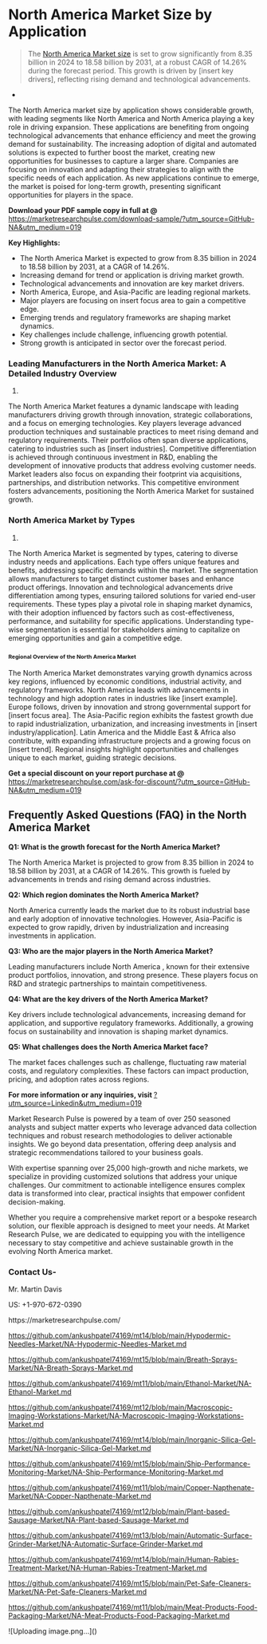 <h1>North America  Market&nbsp;Size by Application</h1><blockquote><p>The <a href="https://marketresearchpulse.com/download-sample/?utm_source=GitHub-NA&amp;utm_medium=019">North America  Market size</a> is set to grow significantly from 8.35 billion in 2024 to 18.58 billion by 2031, at a robust CAGR of 14.26% during the forecast period. This growth is driven by [insert key drivers], reflecting rising demand and technological advancements.</p></blockquote><ul><li></li></ul><p>The North America  market size by application shows considerable growth, with leading segments like North America  and North America  playing a key role in driving expansion. These applications are benefiting from ongoing technological advancements that enhance efficiency and meet the growing demand for sustainability. The increasing adoption of digital and automated solutions is expected to further boost the market, creating new opportunities for businesses to capture a larger share. Companies are focusing on innovation and adapting their strategies to align with the specific needs of each application. As new applications continue to emerge, the market is poised for long-term growth, presenting significant opportunities for players in the space.</p><p><strong>Download your PDF sample copy in full at @ </strong><a href="https://marketresearchpulse.com/download-sample/?utm_source=GitHub-NA&amp;utm_medium=019">https://marketresearchpulse.com/download-sample/?utm_source=GitHub-NA&amp;utm_medium=019</a></p><p><strong>Key Highlights: </strong></p><ul><li>The North America  Market is expected to grow from 8.35 billion in 2024 to 18.58 billion by 2031, at a CAGR of 14.26%.</li><li>Increasing demand for trend or application is driving market growth.</li><li>Technological advancements and innovation are key market drivers.</li><li>North America, Europe, and Asia-Pacific are leading regional markets.</li><li>Major players are focusing on insert focus area to gain a competitive edge.</li><li>Emerging trends and regulatory frameworks are shaping market dynamics.</li><li>Key challenges include challenge, influencing growth potential.</li><li>Strong growth is anticipated in sector over the forecast period.</li></ul><h3>Leading Manufacturers in the North America  Market: A Detailed Industry Overview</h3><ol><li></li></ol><div class="flex max-w-full flex-col flex-grow"><div class="min-h-8 text-message flex w-full flex-col items-end gap-2 whitespace-normal break-words [.text-message+&amp;]:mt-5" dir="auto" data-message-author-role="assistant" data-message-id="fd8432e4-4910-450d-b182-61b7bfb0a01f" data-message-model-slug="gpt-4o"><div class="flex w-full flex-col gap-1 empty:hidden first:pt-[3px]"><div class="markdown prose w-full break-words dark:prose-invert light"><p>The North America  Market features a dynamic landscape with leading manufacturers driving growth through innovation, strategic collaborations, and a focus on emerging technologies. Key players leverage advanced production techniques and sustainable practices to meet rising demand and regulatory requirements. Their portfolios often span diverse applications, catering to industries such as [insert industries]. Competitive differentiation is achieved through continuous investment in R&amp;D, enabling the development of innovative products that address evolving customer needs. Market leaders also focus on expanding their footprint via acquisitions, partnerships, and distribution networks. This competitive environment fosters advancements, positioning the North America  Market for sustained growth.</p></div></div></div></div><h3>North America  Market by Types</h3><ol><li></li></ol><div class="flex max-w-full flex-col flex-grow"><div class="min-h-8 text-message flex w-full flex-col items-end gap-2 whitespace-normal break-words [.text-message+&amp;]:mt-5" dir="auto" data-message-author-role="assistant" data-message-id="084470be-0bb7-4664-bddf-5156b4f41249" data-message-model-slug="gpt-4o-mini"><div class="flex w-full flex-col gap-1 empty:hidden first:pt-[3px]"><div class="markdown prose w-full break-words dark:prose-invert light"><p>The North America  Market is segmented by types, catering to diverse industry needs and applications. Each type offers unique features and benefits, addressing specific demands within the market. The segmentation allows manufacturers to target distinct customer bases and enhance product offerings. Innovation and technological advancements drive differentiation among types, ensuring tailored solutions for varied end-user requirements. These types play a pivotal role in shaping market dynamics, with their adoption influenced by factors such as cost-effectiveness, performance, and suitability for specific applications. Understanding type-wise segmentation is essential for stakeholders aiming to capitalize on emerging opportunities and gain a competitive edge.</p></div></div></div></div><h3><span style="font-size: 11px;">Regional Overview of the North America  Market</span></h3><div class="flex max-w-full flex-col flex-grow"><div class="min-h-8 text-message flex w-full flex-col items-end gap-2 whitespace-normal break-words [.text-message+&amp;]:mt-5" dir="auto" data-message-author-role="assistant" data-message-id="e9038762-ce64-4e30-91c9-9bd413514231" data-message-model-slug="gpt-4o-mini"><div class="flex w-full flex-col gap-1 empty:hidden first:pt-[3px]"><div class="markdown prose w-full break-words dark:prose-invert light"><p>The North America  Market demonstrates varying growth dynamics across key regions, influenced by economic conditions, industrial activity, and regulatory frameworks. North America leads with advancements in technology and high adoption rates in industries like [insert example]. Europe follows, driven by innovation and strong governmental support for [insert focus area]. The Asia-Pacific region exhibits the fastest growth due to rapid industrialization, urbanization, and increasing investments in [insert industry/application]. Latin America and the Middle East &amp; Africa also contribute, with expanding infrastructure projects and a growing focus on [insert trend]. Regional insights highlight opportunities and challenges unique to each market, guiding strategic decisions.</p></div></div></div></div><p><strong>Get a special discount on your report purchase at @ </strong><a href="https://marketresearchpulse.com/ask-for-discount/?utm_source=GitHub-NA&amp;utm_medium=019">https://marketresearchpulse.com/ask-for-discount/?utm_source=GitHub-NA&amp;utm_medium=019</a></p><h2>Frequently Asked Questions (FAQ) in the North America  Market</h2><p><strong>Q1: What is the growth forecast for the North America  Market?</strong></p><p>The North America  Market is projected to grow from 8.35 billion in 2024 to 18.58 billion by 2031, at a CAGR of 14.26%. This growth is fueled by advancements in trends and rising demand across industries.</p><p><strong>Q2: Which region dominates the North America  Market?</strong></p><p>North America currently leads the market due to its robust industrial base and early adoption of innovative technologies. However, Asia-Pacific is expected to grow rapidly, driven by industrialization and increasing investments in application.</p><p><strong>Q3: Who are the major players in the North America  Market?</strong></p><p>Leading manufacturers include North America , known for their extensive product portfolios, innovation, and strong presence. These players focus on R&amp;D and strategic partnerships to maintain competitiveness.</p><p><strong>Q4: What are the key drivers of the North America  Market?</strong></p><p>Key drivers include technological advancements, increasing demand for application, and supportive regulatory frameworks. Additionally, a growing focus on sustainability and innovation is shaping market dynamics.</p><p><strong>Q5: What challenges does the North America  Market face?</strong></p><p>The market faces challenges such as challenge, fluctuating raw material costs, and regulatory complexities. These factors can impact production, pricing, and adoption rates across regions.</p><p><strong>For more information or any inquiries, visit&nbsp;</strong><a href="?utm_source=Linkedin&utm_medium=019">?utm_source=Linkedin&utm_medium=019</a></p><p>Market Research Pulse is powered by a team of over 250 seasoned analysts and subject matter experts who leverage advanced data collection techniques and robust research methodologies to deliver actionable insights. We go beyond data presentation, offering deep analysis and strategic recommendations tailored to your business goals.</p><p>With expertise spanning over 25,000 high-growth and niche markets, we specialize in providing customized solutions that address your unique challenges. Our commitment to actionable intelligence ensures complex data is transformed into clear, practical insights that empower confident decision-making.</p><p>Whether you require a comprehensive market report or a bespoke research solution, our flexible approach is designed to meet your needs. At Market Research Pulse, we are dedicated to equipping you with the intelligence necessary to stay competitive and achieve sustainable growth in the evolving North America  market.</p><h3><strong>Contact Us-</strong></h3><p>Mr. Martin Davis</p><p>US: +1-970-672-0390</p><p>https://marketresearchpulse.com/</p><p><a href="https://github.com/ankushpatel74169/mt14/blob/main/Hypodermic-Needles-Market/NA-Hypodermic-Needles-Market.md">https://github.com/ankushpatel74169/mt14/blob/main/Hypodermic-Needles-Market/NA-Hypodermic-Needles-Market.md</a></p><p><a href="https://github.com/ankushpatel74169/mt15/blob/main/Breath-Sprays-Market/NA-Breath-Sprays-Market.md">https://github.com/ankushpatel74169/mt15/blob/main/Breath-Sprays-Market/NA-Breath-Sprays-Market.md</a></p><p><a href="https://github.com/ankushpatel74169/mt11/blob/main/Ethanol-Market/NA-Ethanol-Market.md">https://github.com/ankushpatel74169/mt11/blob/main/Ethanol-Market/NA-Ethanol-Market.md</a></p><p><a href="https://github.com/ankushpatel74169/mt12/blob/main/Macroscopic-Imaging-Workstations-Market/NA-Macroscopic-Imaging-Workstations-Market.md">https://github.com/ankushpatel74169/mt12/blob/main/Macroscopic-Imaging-Workstations-Market/NA-Macroscopic-Imaging-Workstations-Market.md</a></p><p><a href="https://github.com/ankushpatel74169/mt14/blob/main/Inorganic-Silica-Gel-Market/NA-Inorganic-Silica-Gel-Market.md">https://github.com/ankushpatel74169/mt14/blob/main/Inorganic-Silica-Gel-Market/NA-Inorganic-Silica-Gel-Market.md</a></p><p><a href="https://github.com/ankushpatel74169/mt15/blob/main/Ship-Performance-Monitoring-Market/NA-Ship-Performance-Monitoring-Market.md">https://github.com/ankushpatel74169/mt15/blob/main/Ship-Performance-Monitoring-Market/NA-Ship-Performance-Monitoring-Market.md</a></p><p><a href="https://github.com/ankushpatel74169/mt11/blob/main/Copper-Napthenate-Market/NA-Copper-Napthenate-Market.md">https://github.com/ankushpatel74169/mt11/blob/main/Copper-Napthenate-Market/NA-Copper-Napthenate-Market.md</a></p><p><a href="https://github.com/ankushpatel74169/mt12/blob/main/Plant-based-Sausage-Market/NA-Plant-based-Sausage-Market.md">https://github.com/ankushpatel74169/mt12/blob/main/Plant-based-Sausage-Market/NA-Plant-based-Sausage-Market.md</a></p><p><a href="https://github.com/ankushpatel74169/mt13/blob/main/Automatic-Surface-Grinder-Market/NA-Automatic-Surface-Grinder-Market.md">https://github.com/ankushpatel74169/mt13/blob/main/Automatic-Surface-Grinder-Market/NA-Automatic-Surface-Grinder-Market.md</a></p><p><a href="https://github.com/ankushpatel74169/mt14/blob/main/Human-Rabies-Treatment-Market/NA-Human-Rabies-Treatment-Market.md">https://github.com/ankushpatel74169/mt14/blob/main/Human-Rabies-Treatment-Market/NA-Human-Rabies-Treatment-Market.md</a></p><p><a href="https://github.com/ankushpatel74169/mt15/blob/main/Pet-Safe-Cleaners-Market/NA-Pet-Safe-Cleaners-Market.md">https://github.com/ankushpatel74169/mt15/blob/main/Pet-Safe-Cleaners-Market/NA-Pet-Safe-Cleaners-Market.md</a></p><p><a href="https://github.com/ankushpatel74169/mt11/blob/main/Meat-Products-Food-Packaging-Market/NA-Meat-Products-Food-Packaging-Market.md">https://github.com/ankushpatel74169/mt11/blob/main/Meat-Products-Food-Packaging-Market/NA-Meat-Products-Food-Packaging-Market.md</a></p>
![Uploading image.png…]()
